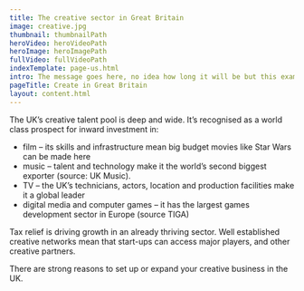 ```yaml
---
title: The creative sector in Great Britain
image: creative.jpg
thumbnail: thumbnailPath
heroVideo: heroVideoPath
heroImage: heroImagePath
fullVideo: fullVideoPath
indexTemplate: page-us.html
intro: The message goes here, no idea how long it will be but this example copy is 18 words.
pageTitle: Create in Great Britain
layout: content.html
---
```

 
The UK’s creative talent pool is deep and wide. It’s recognised as a world class prospect for inward investment in:
*	film – its skills and infrastructure mean big budget movies like Star Wars can be made here 
*	music – talent and technology make it the world’s second biggest exporter (source: UK Music).
*	TV – the UK’s technicians, actors, location and production facilities make it a global leader
*	digital media and computer games – it has the largest games development sector in Europe (source TIGA)

Tax relief is driving growth in an already thriving sector. Well established creative networks mean that start-ups can access major players, and other creative partners.

There are strong reasons to set up or expand your creative business in the UK.    